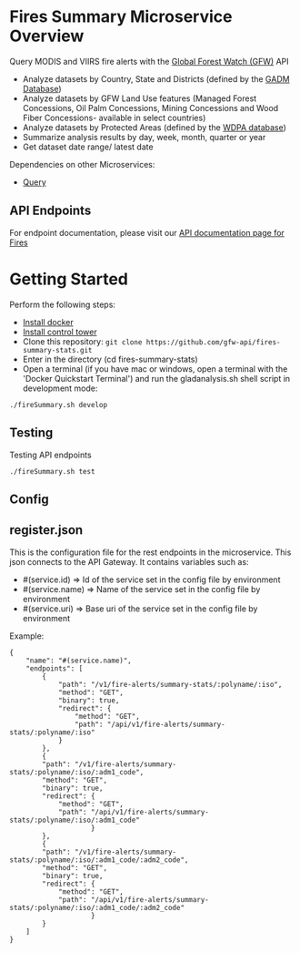 # Fires Summary Microservice Overview

Query MODIS and VIIRS fire alerts with the [Global Forest Watch (GFW)](http://globalforestwatch.org) API

- Analyze datasets by Country, State and Districts (defined by the [GADM Database](http://www.gadm.org/))
- Analyze datasets by GFW Land Use features (Managed Forest Concessions, Oil Palm Concessions, Mining Concessions and Wood Fiber Concessions- available in select countries)
- Analyze datasets by Protected Areas (defined by the [WDPA database](http://www.wdpa.org/))
- Summarize analysis results by day, week, month, quarter or year
- Get dataset date range/ latest date

Dependencies on other Microservices:
- [Query](https://github.com/resource-watch/query/)

## API Endpoints
For endpoint documentation, please visit our [API documentation page for Fires](https://production-api.globalforestwatch.org/documentation/#/?tags=Fires)

# Getting Started
Perform the following steps:
* [Install docker](https://docs.docker.com/engine/installation/)
* [Install control tower](https://github.com/control-tower/control-tower)
* Clone this repository: ```git clone https://github.com/gfw-api/fires-summary-stats.git```
* Enter in the directory (cd fires-summary-stats)
* Open a terminal (if you have mac or windows, open a terminal with the 'Docker Quickstart Terminal') and run the gladanalysis.sh shell script in development mode:

```ssh
./fireSummary.sh develop
```
## Testing
Testing API endpoints

```ssh
./fireSummary.sh test
```

## Config

## register.json
This is the configuration file for the rest endpoints in the microservice. This json connects to the API Gateway. It contains variables such as:
* #(service.id) => Id of the service set in the config file by environment
* #(service.name) => Name of the service set in the config file by environment
* #(service.uri) => Base uri of the service set in the config file by environment

Example:
````
{
	"name": "#(service.name)",
	"endpoints": [
		{
			"path": "/v1/fire-alerts/summary-stats/:polyname/:iso",
			"method": "GET",
			"binary": true,
			"redirect": {
				"method": "GET",
				"path": "/api/v1/fire-alerts/summary-stats/:polyname/:iso"
			}
		},
		{
		"path": "/v1/fire-alerts/summary-stats/:polyname/:iso/:adm1_code",
		"method": "GET",
		"binary": true,
		"redirect": {
			"method": "GET",
			"path": "/api/v1/fire-alerts/summary-stats/:polyname/:iso/:adm1_code"
					}
		},
		{
		"path": "/v1/fire-alerts/summary-stats/:polyname/:iso/:adm1_code/:adm2_code",
		"method": "GET",
		"binary": true,
		"redirect": {
			"method": "GET",
			"path": "/api/v1/fire-alerts/summary-stats/:polyname/:iso/:adm1_code/:adm2_code"
					}
		}
	]
}
````
